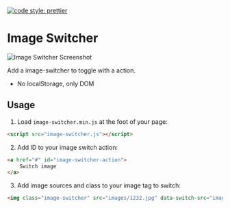 [![code style: prettier](https://img.shields.io/badge/code_style-prettier-ff69b4.svg?style=flat-square)](https://github.com/prettier/prettier)

# Image Switcher
![Image Switcher Screenshot](https://github.com/nebula-byte/nebula-byte-content/blob/main/image-switcher.gif)

Add a image-switcher to toggle with a action.

- No localStorage, only DOM

## Usage

1. Load `image-switcher.min.js` at the foot of your page:

```html
<script src="image-switcher.js"></script>
```

2. Add ID to your image switch action:

```html
<a href="#" id="image-switcher-action">
    Switch image
</a>
```

3. Add image sources and class to your image tag to switch:

```html
<img class="image-switcher" src="images/1232.jpg" data-switch-src="images/1266.jpg">
```